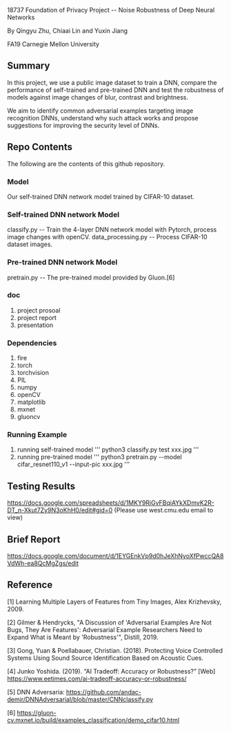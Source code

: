 18737 Foundation of Privacy Project -- Noise Robustness of Deep Neural Networks

By Qingyu Zhu, Chiaai Lin and Yuxin Jiang

FA19 Carnegie Mellon University

## Summary
In this project, we use a public image dataset to train a DNN, compare the performance of self-trained and pre-trained DNN and test the robustness of models against image changes of blur, contrast and brightness.

We aim to identify common adversarial examples targeting image recognition DNNs, understand why such attack works and propose suggestions for improving the security level of DNNs.

## Repo Contents
The following are the contents of this github repository.

### Model
Our self-trained DNN network model trained by CIFAR-10 dataset.

### Self-trained DNN network Model
classify.py -- Train the 4-layer DNN network model with Pytorch, process image changes with openCV.
data_processing.py -- Process CIFAR-10 dataset images.

### Pre-trained DNN network Model
pretrain.py -- The pre-trained model provided by Gluon.[6]

### doc
1. project prosoal 
2. project report
3. presentation

### Dependencies
1. fire
2. torch
3. torchvision
4. PIL
5. numpy
6. openCV
7. matplotlib
8. mxnet
9. gluoncv

### Running Example
1. running self-trained model
'''
python3 classify.py test xxx.jpg 
'''
2. running pre-trained model
'''
python3 pretrain.py --model cifar_resnet110_v1 --input-pic xxx.jpg
'''

## Testing Results
https://docs.google.com/spreadsheets/d/1MKY9RiGvFBqiAYkXDmvK2R-DT_n-Xkut7Zy9N3oKhH0/edit#gid=0
(Please use west.cmu.edu email to view)

## Brief Report
https://docs.google.com/document/d/1EYGEnkVp9d0hJeXhNyoXfPwccQA8VdWh-ea8QcMgZgs/edit

## Reference
[1] Learning Multiple Layers of Features from Tiny Images, Alex Krizhevsky, 2009.

[2] Gilmer & Hendrycks, "A Discussion of 'Adversarial Examples Are Not Bugs, They Are Features':
Adversarial Example Researchers Need to Expand What is Meant by 'Robustness'", Distill, 2019.

[3] Gong, Yuan & Poellabauer, Christian. (2018). Protecting Voice Controlled Systems Using Sound
Source Identification Based on Acoustic Cues.

[4] Junko Yoshida. (2019). “AI Tradeoff: Accuracy or Robustness?” [Web]
https://www.eetimes.com/ai-tradeoff-accuracy-or-robustness/

[5] DNN Adversaria: https://github.com/andac-demir/DNNAdversarial/blob/master/CNNclassify.py

[6] https://gluon-cv.mxnet.io/build/examples_classification/demo_cifar10.html


